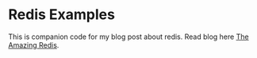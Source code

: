 # Redis Examples
This is companion code for my blog post about redis. Read blog here [The Amazing Redis](https://www.medium.com).
